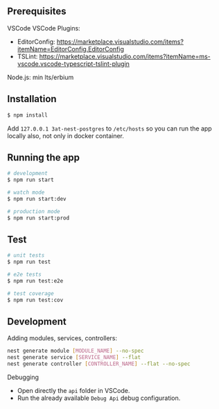 ## Prerequisites

VSCode
VSCode Plugins:
* EditorConfig: https://marketplace.visualstudio.com/items?itemName=EditorConfig.EditorConfig
* TSLint:       https://marketplace.visualstudio.com/items?itemName=ms-vscode.vscode-typescript-tslint-plugin

Node.js: min lts/erbium

## Installation

```bash
$ npm install
```

Add ```127.0.0.1 3at-nest-postgres``` to ```/etc/hosts``` so you can run the app locally also, not only in docker container.

## Running the app

```bash
# development
$ npm run start

# watch mode
$ npm run start:dev

# production mode
$ npm run start:prod
```

## Test

```bash
# unit tests
$ npm run test

# e2e tests
$ npm run test:e2e

# test coverage
$ npm run test:cov
```

## Development

Adding modules, services, controllers:

```bash
nest generate module [MODULE_NAME] --no-spec
nest generate service [SERVICE_NAME] --flat
nest generate controller [CONTROLLER_NAME] --flat --no-spec
```

Debugging

* Open directly the `api` folder in VSCode.
* Run the already available `Debug Api` debug configuration.
